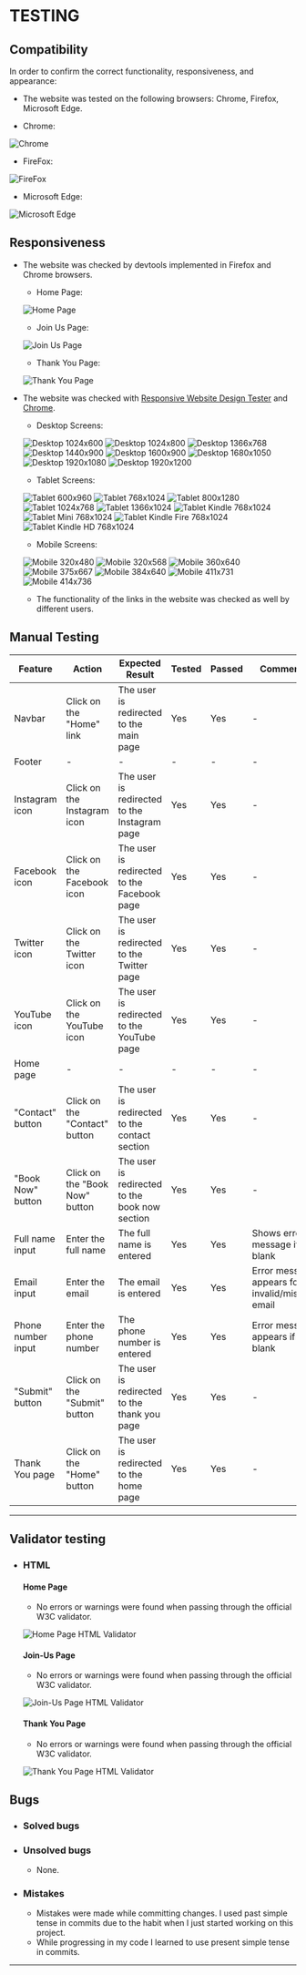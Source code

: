 # TESTING

## Compatibility

In order to confirm the correct functionality, responsiveness, and appearance:

  - The website was tested on the following browsers: Chrome, Firefox, Microsoft Edge.

  - Chrome:

  ![Chrome](documentation-images/yoga-studio-google-chrome.gif)

  - FireFox:

  ![FireFox](documentation-images/yoga-studio-mozilla-firefox.gif)

  - Microsoft Edge:

  ![Microsoft Edge](documentation-images/yoga-studio-microsoft_edge.gif)


## Responsiveness

- The website was checked by devtools implemented in Firefox and Chrome browsers.

    - Home Page:
      
    ![Home Page](documentation-images/yoga-studio-google-chrome-home.gif)

    - Join Us Page:

    ![Join Us Page](documentation-images/join-us-signup-google-chrome.gif)

    - Thank You Page:

    ![Thank You Page](documentation-images/yoga-studio-thank-you-google-chrome.gif)

- The website was checked with [Responsive Website Design Tester](https://responsivedesignchecker.com/) and [Chrome](https://www.google.com/).

  - Desktop Screens:

  ![Desktop 1024x600](documentation-images/responsive-website-1.gif)
  ![Desktop 1024x800](documentation-images/responsive-website-2.gif)
  ![Desktop 1366x768](documentation-images/responsive-website-3.gif)
  ![Desktop 1440x900](documentation-images/responsive-website-4.gif)
  ![Desktop 1600x900](documentation-images/responsive-website-5.gif)
  ![Desktop 1680x1050](documentation-images/responsive-website-6.gif)
  ![Desktop 1920x1080](documentation-images/responsive-website-7.gif)
  ![Desktop 1920x1200](documentation-images/responsive-website-8.gif)

  - Tablet Screens:

  ![Tablet 600x960](documentation-images/responsive-tablet-7.gif)
  ![Tablet 768x1024](documentation-images/responsive-tablet-2.gif)
  ![Tablet 800x1280](documentation-images/responsive-tablet-9.gif)
  ![Tablet 1024x768](documentation-images/responsive-tablet-8.gif)
  ![Tablet 1366x1024](documentation-images/responsive-tablet-3.gif)
  ![Tablet Kindle 768x1024](documentation-images/responsive-tablet-4.gif)
  ![Tablet Mini 768x1024](documentation-images/responsive-tablet-1.gif)
  ![Tablet Kindle Fire 768x1024](documentation-images/responsive-tablet-5.gif)
  ![Tablet Kindle HD 768x1024](documentation-images/responsive-tablet-6.gif)

  - Mobile Screens:

  ![Mobile 320x480](documentation-images/responsive-mobile-1.gif)
  ![Mobile 320x568](documentation-images/responsive-mobile-2.gif)
  ![Mobile 360x640](documentation-images/responsive-mobile-3.gif)
  ![Mobile 375x667](documentation-images/responsive-mobile-4.gif)
  ![Mobile 384x640](documentation-images/responsive-mobile-5.gif)
  ![Mobile 411x731](documentation-images/responsive-mobile-6.gif)
  ![Mobile 414x736](documentation-images/responsive-mobile-7.gif)

  - The functionality of the links in the website was checked as well by different users.

## Manual Testing

| Feature                 | Action                          | Expected Result                                  | Tested | Passed | Comments                                        |
|-------------------------|---------------------------------|------------------------------------------------|--------|--------|------------------------------------------------|
| Navbar                  | Click on the "Home" link       | The user is redirected to the main page         | Yes    | Yes    | -                                              |
| Footer                  | -                              | -                                              | -      | -      | -                                              |
| Instagram icon          | Click on the Instagram icon    | The user is redirected to the Instagram page    | Yes    | Yes    | -                                              |
| Facebook icon           | Click on the Facebook icon     | The user is redirected to the Facebook page     | Yes    | Yes    | -                                              |
| Twitter icon            | Click on the Twitter icon      | The user is redirected to the Twitter page      | Yes    | Yes    | -                                              |
| YouTube icon            | Click on the YouTube icon      | The user is redirected to the YouTube page      | Yes    | Yes    | -                                              |
| Home page               | -                              | -                                              | -      | -      | -                                              |
| "Contact" button        | Click on the "Contact" button  | The user is redirected to the contact section   | Yes    | Yes    | -                                              |
| "Book Now" button       | Click on the "Book Now" button | The user is redirected to the book now section  | Yes    | Yes    | -                                              |
| Full name input         | Enter the full name            | The full name is entered                        | Yes    | Yes    | Shows error message if left blank             |
| Email input             | Enter the email                | The email is entered                            | Yes    | Yes    | Error message appears for invalid/missing email |
| Phone number input      | Enter the phone number         | The phone number is entered                     | Yes    | Yes    | Error message appears if left blank           |
| "Submit" button         | Click on the "Submit" button   | The user is redirected to the thank you page    | Yes    | Yes    | -                                              |
| Thank You page          | Click on the "Home" button     | The user is redirected to the home page         | Yes    | Yes    | -                                              |

---

## Validator testing
- ### HTML
  #### Home Page
    - No errors or warnings were found when passing through the official W3C validator.


    ![Home Page HTML Validator](documentation-images/w3c-html-validator.jpg)

  #### Join-Us Page
    - No errors or warnings were found when passing through the official W3C validator.


    ![Join-Us Page HTML Validator](documentation-images/w3c-joinus-validator.jpg)

  #### Thank You Page
    - No errors or warnings were found when passing through the official W3C validator.

    ![Thank You Page HTML Validator](documentation-images/w3c-thankyou-validator.jpg)











## Bugs

- ### Solved bugs



- ### Unsolved bugs
    - None.

- ### Mistakes
    - Mistakes were made while committing changes. I used past simple tense in commits due to the habit when I just started working on this project.
    - While progressing in my code I learned to use present simple tense in commits.

---